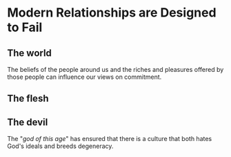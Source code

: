 # Modern Relationships are Designed to Fail

## The world
The beliefs of the people around us and the riches and pleasures offered by those people
can influence our views on commitment.

## The flesh

## The devil
The "*god of this age*" has ensured that there is a culture that both hates God's ideals
and breeds degeneracy.
